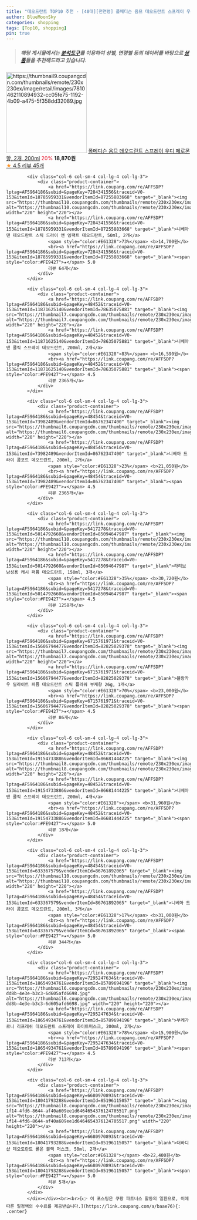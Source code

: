 ```yaml
---
title: "데오드란트 TOP10 추천 - [40대][전연령] 폴메디슨 옴므 데오드란트 스프레이 우디 페로몬향, 2개, 200ml"
author: BlueMoonSky
categories: shopping
tags: [Top10, shopping]
pin: true
---
```


> ##### 해당 게시물에서는 [**분석도구**](https://itemscout.io/)를 이용하여 **성별**, **연령별** 등의 데이터를 바탕으로 [**상품**](https://link.coupang.com/a/baae76)들을 추천해드리고 있습니다.
<div class="container"><div class="row">
            <div class="col-6 col-sm-4 col-lg-4 col-lg-3">
                <div class="product-container">
                    <a href="https://link.coupang.com/re/AFFSDP?lptag=AF5964186&subid=&pageKey=7352218151&traceid=V0-153&itemId=18626934922&vendorItemId=71810349811" target="_blank"><img src="https://thumbnail9.coupangcdn.com/thumbnails/remote/230x230ex/image/retail/images/7810462110894932-cc05fe75-1192-4b09-a475-5f358dd32089.jpg" alt="https://thumbnail9.coupangcdn.com/thumbnails/remote/230x230ex/image/retail/images/7810462110894932-cc05fe75-1192-4b09-a475-5f358dd32089.jpg" width="220" height="220"></a>
                    <a href="https://link.coupang.com/re/AFFSDP?lptag=AF5964186&subid=&pageKey=7352218151&traceid=V0-153&itemId=18626934922&vendorItemId=71810349811" target="_blank">폴메디슨 옴므 데오드란트 스프레이 우디 페로몬향, 2개, 200ml</a>
                    <span style="color:#E61328">20%</span> <b>18,870원</b>
                    <br><a href="https://link.coupang.com/re/AFFSDP?lptag=AF5964186&subid=&pageKey=7352218151&traceid=V0-153&itemId=18626934922&vendorItemId=71810349811" target="_blank"><span style="color:#FE9427">★</span> 4.5
                    리뷰 45개</a>
                </div>
            </div>
            
            <div class="col-6 col-sm-4 col-lg-4 col-lg-3">
                <div class="product-container">
                    <a href="https://link.coupang.com/re/AFFSDP?lptag=AF5964186&subid=&pageKey=7284341556&traceid=V0-153&itemId=18785959331&vendorItemId=87255883668" target="_blank"><img src="https://thumbnail10.coupangcdn.com/thumbnails/remote/230x230ex/image/vendor_inventory/b7d5/07b066d6c6b44d235e80c8bc55a4c17bd080843b21282d197091fb4e594f.jpg" alt="https://thumbnail10.coupangcdn.com/thumbnails/remote/230x230ex/image/vendor_inventory/b7d5/07b066d6c6b44d235e80c8bc55a4c17bd080843b21282d197091fb4e594f.jpg" width="220" height="220"></a>
                    <a href="https://link.coupang.com/re/AFFSDP?lptag=AF5964186&subid=&pageKey=7284341556&traceid=V0-153&itemId=18785959331&vendorItemId=87255883668" target="_blank">니베아 맨 데오드란트 스틱 드라이 앤 임팩트 데오드란트, 50ml, 2개</a>
                    <span style="color:#E61328">73%</span> <b>14,700원</b>
                    <br><a href="https://link.coupang.com/re/AFFSDP?lptag=AF5964186&subid=&pageKey=7284341556&traceid=V0-153&itemId=18785959331&vendorItemId=87255883668" target="_blank"><span style="color:#FE9427">★</span> 5.0
                    리뷰 64개</a>
                </div>
            </div>
            
            <div class="col-6 col-sm-4 col-lg-4 col-lg-3">
                <div class="product-container">
                    <a href="https://link.coupang.com/re/AFFSDP?lptag=AF5964186&subid=&pageKey=48452&traceid=V0-153&itemId=11871625140&vendorItemId=78635075881" target="_blank"><img src="https://thumbnail7.coupangcdn.com/thumbnails/remote/230x230ex/image/vendor_inventory/9864/8c0c2fb5571792cba266310d51ff5a9430e4770d412a6e0aafc9be38582a.jpg" alt="https://thumbnail7.coupangcdn.com/thumbnails/remote/230x230ex/image/vendor_inventory/9864/8c0c2fb5571792cba266310d51ff5a9430e4770d412a6e0aafc9be38582a.jpg" width="220" height="220"></a>
                    <a href="https://link.coupang.com/re/AFFSDP?lptag=AF5964186&subid=&pageKey=48452&traceid=V0-153&itemId=11871625140&vendorItemId=78635075881" target="_blank">니베아 맨 쿨킥 스프레이 데오드란트, 200ml, 2개</a>
                    <span style="color:#E61328">83%</span> <b>16,590원</b>
                    <br><a href="https://link.coupang.com/re/AFFSDP?lptag=AF5964186&subid=&pageKey=48452&traceid=V0-153&itemId=11871625140&vendorItemId=78635075881" target="_blank"><span style="color:#FE9427">★</span> 4.5
                    리뷰 2365개</a>
                </div>
            </div>
            
            <div class="col-6 col-sm-4 col-lg-4 col-lg-3">
                <div class="product-container">
                    <a href="https://link.coupang.com/re/AFFSDP?lptag=AF5964186&subid=&pageKey=48454&traceid=V0-153&itemId=73982489&vendorItemId=86762347400" target="_blank"><img src="https://thumbnail6.coupangcdn.com/thumbnails/remote/230x230ex/image/vendor_inventory/bdd5/45e096d69220abbcde0ca38197eaac53b16872676748a6beef9a6dcaa0c7.JPG" alt="https://thumbnail6.coupangcdn.com/thumbnails/remote/230x230ex/image/vendor_inventory/bdd5/45e096d69220abbcde0ca38197eaac53b16872676748a6beef9a6dcaa0c7.JPG" width="220" height="220"></a>
                    <a href="https://link.coupang.com/re/AFFSDP?lptag=AF5964186&subid=&pageKey=48454&traceid=V0-153&itemId=73982489&vendorItemId=86762347400" target="_blank">니베아 드라이 콤포트 데오드란트, 200ml, 2개</a>
                    <span style="color:#E61328">23%</span> <b>21,050원</b>
                    <br><a href="https://link.coupang.com/re/AFFSDP?lptag=AF5964186&subid=&pageKey=48454&traceid=V0-153&itemId=73982489&vendorItemId=86762347400" target="_blank"><span style="color:#FE9427">★</span> 4.5
                    리뷰 2365개</a>
                </div>
            </div>
            
            <div class="col-6 col-sm-4 col-lg-4 col-lg-3">
                <div class="product-container">
                    <a href="https://link.coupang.com/re/AFFSDP?lptag=AF5964186&subid=&pageKey=5417278&traceid=V0-153&itemId=5014792660&vendorItemId=85094647987" target="_blank"><img src="https://thumbnail10.coupangcdn.com/thumbnails/remote/230x230ex/image/rs_quotation_api/noe9eza2/606f52b3073c46769a9a0f2564df5b5f.jpg" alt="https://thumbnail10.coupangcdn.com/thumbnails/remote/230x230ex/image/rs_quotation_api/noe9eza2/606f52b3073c46769a9a0f2564df5b5f.jpg" width="220" height="220"></a>
                    <a href="https://link.coupang.com/re/AFFSDP?lptag=AF5964186&subid=&pageKey=5417278&traceid=V0-153&itemId=5014792660&vendorItemId=85094647987" target="_blank">라리브 남성용 캐시 퍼퓸 데오드란트, 150ml, 3개</a>
                    <span style="color:#E61328">35%</span> <b>30,720원</b>
                    <br><a href="https://link.coupang.com/re/AFFSDP?lptag=AF5964186&subid=&pageKey=5417278&traceid=V0-153&itemId=5014792660&vendorItemId=85094647987" target="_blank"><span style="color:#FE9427">★</span> 4.5
                    리뷰 1258개</a>
                </div>
            </div>
            
            <div class="col-6 col-sm-4 col-lg-4 col-lg-3">
                <div class="product-container">
                    <a href="https://link.coupang.com/re/AFFSDP?lptag=AF5964186&subid=&pageKey=6715761971&traceid=V0-153&itemId=15606794477&vendorItemId=82825029378" target="_blank"><img src="https://thumbnail7.coupangcdn.com/thumbnails/remote/230x230ex/image/vendor_inventory/3eb2/882c8ac6ce31afba68bef0d58420e59f05bed4b64f9599f69582eb9dfe42.jpg" alt="https://thumbnail7.coupangcdn.com/thumbnails/remote/230x230ex/image/vendor_inventory/3eb2/882c8ac6ce31afba68bef0d58420e59f05bed4b64f9599f69582eb9dfe42.jpg" width="220" height="220"></a>
                    <a href="https://link.coupang.com/re/AFFSDP?lptag=AF5964186&subid=&pageKey=6715761971&traceid=V0-153&itemId=15606794477&vendorItemId=82825029378" target="_blank">블랑카우 딜라이트 퍼퓸 데오드란트 스틱 플라워 부케향 26g, 1개</a>
                    <span style="color:#E61328">70%</span> <b>23,000원</b>
                    <br><a href="https://link.coupang.com/re/AFFSDP?lptag=AF5964186&subid=&pageKey=6715761971&traceid=V0-153&itemId=15606794477&vendorItemId=82825029378" target="_blank"><span style="color:#FE9427">★</span> 4.5
                    리뷰 86개</a>
                </div>
            </div>
            
            <div class="col-6 col-sm-4 col-lg-4 col-lg-3">
                <div class="product-container">
                    <a href="https://link.coupang.com/re/AFFSDP?lptag=AF5964186&subid=&pageKey=48452&traceid=V0-153&itemId=19154733886&vendorItemId=86681444225" target="_blank"><img src="https://thumbnail8.coupangcdn.com/thumbnails/remote/230x230ex/image/vendor_inventory/cd2a/f7785266420b24f0b6feddf98348c66adbb6cd0bf804c341c79cc7740720.jpg" alt="https://thumbnail8.coupangcdn.com/thumbnails/remote/230x230ex/image/vendor_inventory/cd2a/f7785266420b24f0b6feddf98348c66adbb6cd0bf804c341c79cc7740720.jpg" width="220" height="220"></a>
                    <a href="https://link.coupang.com/re/AFFSDP?lptag=AF5964186&subid=&pageKey=48452&traceid=V0-153&itemId=19154733886&vendorItemId=86681444225" target="_blank">니베아 맨 쿨킥 스프레이 데오드란트, 200ml, 4개</a>
                    <span style="color:#E61328"></span> <b>31,960원</b>
                    <br><a href="https://link.coupang.com/re/AFFSDP?lptag=AF5964186&subid=&pageKey=48452&traceid=V0-153&itemId=19154733886&vendorItemId=86681444225" target="_blank"><span style="color:#FE9427">★</span> 5.0
                    리뷰 18개</a>
                </div>
            </div>
            
            <div class="col-6 col-sm-4 col-lg-4 col-lg-3">
                <div class="product-container">
                    <a href="https://link.coupang.com/re/AFFSDP?lptag=AF5964186&subid=&pageKey=48454&traceid=V0-153&itemId=633367579&vendorItemId=86761892065" target="_blank"><img src="https://thumbnail10.coupangcdn.com/thumbnails/remote/230x230ex/image/vendor_inventory/8ecf/b0645e3039fd00eab13b28053e0b951f6d75121366c5a23d8151bb26d38a.JPG" alt="https://thumbnail10.coupangcdn.com/thumbnails/remote/230x230ex/image/vendor_inventory/8ecf/b0645e3039fd00eab13b28053e0b951f6d75121366c5a23d8151bb26d38a.JPG" width="220" height="220"></a>
                    <a href="https://link.coupang.com/re/AFFSDP?lptag=AF5964186&subid=&pageKey=48454&traceid=V0-153&itemId=633367579&vendorItemId=86761892065" target="_blank">니베아 드라이 콤포트 데오드란트, 200ml, 3개</a>
                    <span style="color:#E61328">17%</span> <b>31,000원</b>
                    <br><a href="https://link.coupang.com/re/AFFSDP?lptag=AF5964186&subid=&pageKey=48454&traceid=V0-153&itemId=633367579&vendorItemId=86761892065" target="_blank"><span style="color:#FE9427">★</span> 5.0
                    리뷰 344개</a>
                </div>
            </div>
            
            <div class="col-6 col-sm-4 col-lg-4 col-lg-3">
                <div class="product-container">
                    <a href="https://link.coupang.com/re/AFFSDP?lptag=AF5964186&subid=&pageKey=7295247634&traceid=V0-153&itemId=18654934761&vendorItemId=85789694196" target="_blank"><img src="https://thumbnail6.coupangcdn.com/thumbnails/remote/230x230ex/image/retail/images/2023/04/26/15/0/13a603ba-dd8b-4e3e-b3c3-6d605afd6698.jpg" alt="https://thumbnail6.coupangcdn.com/thumbnails/remote/230x230ex/image/retail/images/2023/04/26/15/0/13a603ba-dd8b-4e3e-b3c3-6d605afd6698.jpg" width="220" height="220"></a>
                    <a href="https://link.coupang.com/re/AFFSDP?lptag=AF5964186&subid=&pageKey=7295247634&traceid=V0-153&itemId=18654934761&vendorItemId=85789694196" target="_blank">부케가르니 리프레쉬 데오드란트 스프레이 화이트머스크, 200ml, 2개</a>
                    <span style="color:#E61328">78%</span> <b>15,900원</b>
                    <br><a href="https://link.coupang.com/re/AFFSDP?lptag=AF5964186&subid=&pageKey=7295247634&traceid=V0-153&itemId=18654934761&vendorItemId=85789694196" target="_blank"><span style="color:#FE9427">★</span> 4.5
                    리뷰 713개</a>
                </div>
            </div>
            
            <div class="col-6 col-sm-4 col-lg-4 col-lg-3">
                <div class="product-container">
                    <a href="https://link.coupang.com/re/AFFSDP?lptag=AF5964186&subid=&pageKey=6680970893&traceid=V0-153&itemId=18041793288&vendorItemId=85196115057" target="_blank"><img src="https://thumbnail8.coupangcdn.com/thumbnails/remote/230x230ex/image/retail/images/c2d37607-1f14-4fd6-8644-af40a609ee1d6464654376124705517.png" alt="https://thumbnail8.coupangcdn.com/thumbnails/remote/230x230ex/image/retail/images/c2d37607-1f14-4fd6-8644-af40a609ee1d6464654376124705517.png" width="220" height="220"></a>
                    <a href="https://link.coupang.com/re/AFFSDP?lptag=AF5964186&subid=&pageKey=6680970893&traceid=V0-153&itemId=18041793288&vendorItemId=85196115057" target="_blank">더바디샵 데오도란트 롤온 블랙 머스크, 50ml, 2개</a>
                    <span style="color:#E61328"></span> <b>22,400원</b>
                    <br><a href="https://link.coupang.com/re/AFFSDP?lptag=AF5964186&subid=&pageKey=6680970893&traceid=V0-153&itemId=18041793288&vendorItemId=85196115057" target="_blank"><span style="color:#FE9427">★</span> 5.0
                    리뷰 5개</a>
                </div>
            </div>
            </div></div><br><br>[👉 이 포스팅은 쿠팡 파트너스 활동의 일환으로, 이에 따른 일정액의 수수료를 제공받습니다.](https://link.coupang.com/a/baae76){: .center}